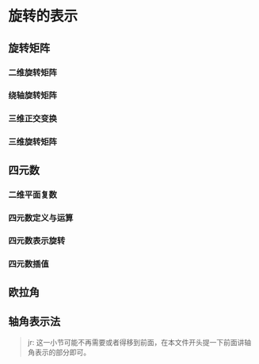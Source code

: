 # 旋转的表示

## 旋转矩阵

### 二维旋转矩阵

### 绕轴旋转矩阵

### 三维正交变换

### 三维旋转矩阵

## 四元数

### 二维平面复数

### 四元数定义与运算

### 四元数表示旋转

### 四元数插值

## 欧拉角

## 轴角表示法

> jr: 这一小节可能不再需要或者得移到前面，在本文件开头提一下前面讲轴角表示的部分即可。
